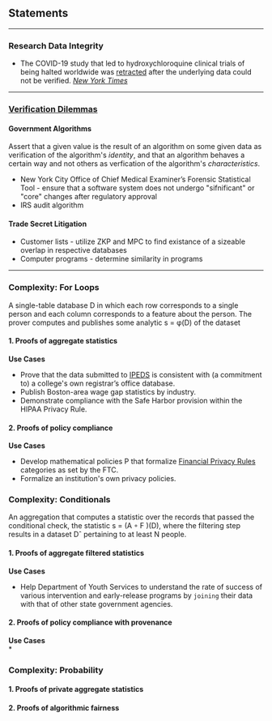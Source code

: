 ## Statements
_________________
### Research Data Integrity
* The COVID-19 study that led to hydroxychloroquine clinical trials of being halted worldwide was [retracted](https://www.thelancet.com/journals/lancet/article/PIIS0140-6736(20)31324-6/fulltext) after the underlying data could not be verified. *[New York Times](https://www.nytimes.com/2020/06/04/health/coronavirus-hydroxychloroquine.html)*
_________________

### [Verification Dilemmas](https://papers.ssrn.com/sol3/papers.cfm?abstract_id=3781082)
#### Government Algorithms
Assert that a given value is the result of an algorithm on some given data as verification of the algorithm's *identity*, and that an algorithm behaves a certain way and not others as verfication of the algorithm's *characteristics*.
* New York City Office of Chief Medical Examiner’s Forensic Statistical Tool - ensure that a software system does not undergo "sifnificant" or "core" changes after regulatory approval
* IRS audit algorithm

#### Trade Secret Litigation
* Customer lists - utilize ZKP and MPC to find existance of a sizeable overlap in respective databases    
* Computer programs - determine similarity in programs

_________________

### Complexity: For Loops
A single-table database D in which each row corresponds to a single person and each column corresponds to a feature about the person. The prover computes and publishes some analytic s = φ(D) of the dataset

#### 1. Proofs of aggregate statistics    
**Use Cases**    
* Prove that the data submitted to [IPEDS](https://nces.ed.gov/ipeds/) is consistent with (a commitment to) a college's own registrar’s office database.    
* Publish Boston-area wage gap statistics by industry.    
* Demonstrate compliance with the Safe Harbor provision within the HIPAA Privacy Rule.

#### 2. Proofs of policy compliance
**Use Cases**  
* Develop mathematical policies P that formalize [Financial Privacy Rules](https://www.ftc.gov/tips-advice/business-center/guidance/how-comply-privacy-consumer-financial-information-rule-gramm) categories as set by the FTC.    
* Formalize an institution's own privacy policies.

### Complexity:  Conditionals
An aggregation that computes a statistic over the records that passed the conditional check, the statistic s = (A ◦ F )(D), where the filtering step results in a dataset Dˆ pertaining to at least N people.

#### 1. Proofs of aggregate filtered statistics
**Use Cases**  
* Help Department of Youth Services to understand the rate of success of various intervention and early-release programs by `joining` their data with that of other state government agencies.

#### 2. Proofs of policy compliance with provenance
**Use Cases**  
*


### Complexity: Probability
#### 1. Proofs of private aggregate statistics
#### 2. Proofs of algorithmic fairness
